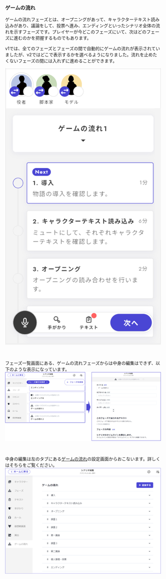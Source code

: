 ### ゲームの流れ

ゲームの流れフェーズとは、オープニングがあって、キャラクターテキスト読み込みがあり、議論をして、投票へ進み、エンディングといったシナリオ全体の流れを示すフェーズです。プレイヤーが今どこのフェーズにいて、次はどのフェーズに進むのかを把握するものでもあります。

v1では、全てのフェーズとフェーズの間で自動的にゲームの流れが表示されていましたが、v2ではどこで表示するかを選べるようになりました。流れを止めたくないフェーズの間には入れずに進めることができます。

![](../../images/timeline1.png)

<br>

フェーズ一覧画面にある、ゲームの流れフェーズからは中身の編集はできず、以下のような表示になっています。
![](../../images/timeline2.png)

<br>

中身の編集は左のタブにある[ゲームの流れ](/overview/timeline.md)の設定画面からおこないます。詳しくはそちらをご覧ください。
![](../../images/timeline3.png)
